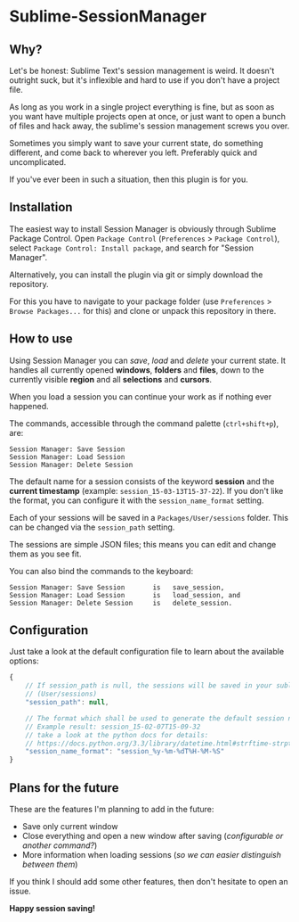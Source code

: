 Sublime-SessionManager
======================

Why?
----

Let's be honest: Sublime Text's session management is weird. It doesn't outright suck, but it's inflexible and hard to use if you don't have a project file.

As long as you work in a single project everything is fine, but as soon as you want have multiple projects open at once, or just want to open a bunch of files and hack away, the sublime's session management screws you over.

Sometimes you simply want to save your current state, do something different, and come back to wherever you left. Preferably quick and uncomplicated.

If you've ever been in such a situation, then this plugin is for you.

Installation
------------

The easiest way to install Session Manager is obviously through Sublime Package Control. Open `Package Control` (`Preferences` > `Package Control`), select `Package Control: Install package`, and search for "Session Manager".

Alternatively, you can install the plugin via git or simply download the repository.

For this you have to navigate to your package folder (use `Preferences` > `Browse Packages...` for this) and clone or unpack this repository in there.

How to use
----------

Using Session Manager you can *save*, *load* and *delete* your current state. It handles all currently opened __windows__, __folders__ and __files__, down to the currently visible __region__ and all __selections__ and __cursors__.

When you load a session you can continue your work as if nothing ever happened.

The commands, accessible through the command palette (`ctrl+shift+p`), are:

    Session Manager: Save Session
    Session Manager: Load Session
    Session Manager: Delete Session

The default name for a session consists of the keyword __session__ and the __current timestamp__ (example: `session_15-03-13T15-37-22`). If you don't like the format, you can configure it with the `session_name_format` setting.

Each of your sessions will be saved in a `Packages/User/sessions` folder. This can be changed via the `session_path` setting.

The sessions are simple JSON files; this means you can edit and change them as you see fit.

You can also bind the commands to the keyboard:

    Session Manager: Save Session       is   save_session,
    Session Manager: Load Session       is   load_session, and
    Session Manager: Delete Session     is   delete_session.

Configuration
-------------

Just take a look at the default configuration file to learn about the available options:

```js
{
    // If session_path is null, the sessions will be saved in your sublime User folder in sessions
    // (User/sessions)
    "session_path": null,

    // The format which shall be used to generate the default session name;
    // Example result: session_15-02-07T15-09-32
    // take a look at the python docs for details:
    // https://docs.python.org/3.3/library/datetime.html#strftime-strptime-behavior
    "session_name_format": "session_%y-%m-%dT%H-%M-%S"
}
```


Plans for the future
--------------------

These are the features I'm planning to add in the future:

- Save only current window
- Close everything and open a new window after saving (*configurable or another command?*)
- More information when loading sessions (*so we can easier distinguish between them*)

If you think I should add some other features, then don't hesitate to open an issue.

__Happy session saving!__
